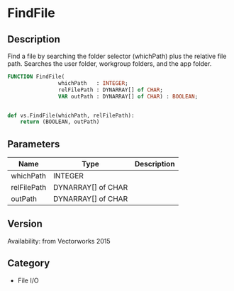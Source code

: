 # FindFile

## Description
Find a file by searching the folder selector (whichPath) plus the relative file path. Searches the user folder, workgroup folders, and the app folder.

```pascal
FUNCTION FindFile(
				whichPath   : INTEGER;
				relFilePath : DYNARRAY[] of CHAR;
				VAR outPath : DYNARRAY[] of CHAR) : BOOLEAN;
```

```python

def vs.FindFile(whichPath, relFilePath):
    return (BOOLEAN, outPath)
```

## Parameters
|Name|Type|Description|
|---|---|---|
|whichPath|INTEGER||
|relFilePath|DYNARRAY[] of CHAR||
|outPath|DYNARRAY[] of CHAR||

## Version
Availability: from Vectorworks 2015
## Category
* File I/O

